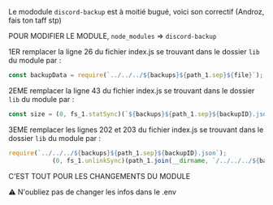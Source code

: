 Le mododule `discord-backup` est à moitié bugué, voici son correctif (Androz, fais ton taff stp)

POUR MODIFIER LE MODULE, `node_modules` => `discord-backup`

1ER
remplacer la ligne 26 du fichier index.js se trouvant dans le dossier `lib` du module par :
```js
const backupData = require(`../../../${backups}${path_1.sep}${file}`);
```

2EME
remplacer la ligne 43 du fichier index.js se trouvant dans le dossier `lib` du module par :
```js
const size = (0, fs_1.statSync)(`${backups}${path_1.sep}${backupID}.json`).size; // Gets the size of the file using fs
```

3EME
remplacer les lignes 202 et 203 du fichier index.js se trouvant dans le dossier `lib` du module par :
```js
require(`../../../${backups}${path_1.sep}${backupID}.json`);
            (0, fs_1.unlinkSync)(path_1.join(__dirname, `/../../../${backups}${path_1.sep}${backupID}.json`));
```

C'EST TOUT POUR LES CHANGEMENTS DU MODULE

⚠️ N'oubliez pas de changer les infos dans le .env
